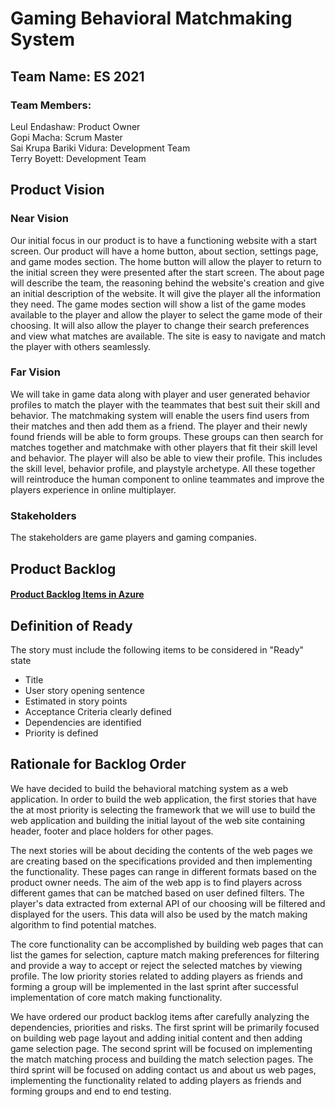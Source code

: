 # Gaming Behavioral Matchmaking System
## Team Name: ES 2021
### Team Members:             
Leul Endashaw:                  Product Owner<br/>
Gopi Macha:                     Scrum Master<br/>
Sai Krupa Bariki Vidura:        Development Team<br/>
Terry Boyett:                   Development Team<br/>

## Product Vision
### Near Vision
Our initial focus in our product is to have a functioning website with a start screen. Our product will have a home button, about section, settings page, and game modes section.
The home button will allow the player to return to the initial screen they were presented after the start screen. The about page will describe the team, the reasoning behind the website's creation and give an initial description of the website. It will give the player all the information they need. The game modes section will show a list of the game modes available to the player and allow the player to select the game mode of their choosing. It will also allow the player to change their search preferences and view what matches are available. The site is easy to navigate and match the player with others seamlessly.

### Far Vision
We will take in game data along with player and user generated behavior profiles to match the player with the teammates that best suit their skill and behavior. The matchmaking system will enable the users find users from their matches and then add them as a friend. The player and their newly found friends will be able to form groups. These groups can then search for matches together and matchmake with other players that fit their skill level and behavior. The player will also be able to view their profile. This includes the skill level, behavior profile, and playstyle archetype. All these together will reintroduce the human component to online teammates and improve the players experience in online multiplayer.

### Stakeholders
The stakeholders are game players and gaming companies.

## Product Backlog
#### [Product Backlog Items in Azure](https://dev.azure.com/sbarikiv/Gaming%20Behavioral%20Matchmaking%20System/_backlogs/backlog/Gaming%20Behavioral%20Matchmaking%20System%20Team/Backlog%20items)

## Definition of Ready
The story must include the following items to be considered in "Ready" state
* Title
* User story opening sentence
* Estimated in story points
* Acceptance Criteria clearly defined
* Dependencies are identified
* Priority is defined

## Rationale for Backlog Order
We have decided to build the behavioral matching system as a web application. In order to build the web application, the first stories that have the at most priority is selecting the framework that we will use to build the web application and building the initial layout of the web site containing header, footer and place holders for other pages.  <br/>

The next stories will be about deciding the contents of the web pages we are creating based on the specifications provided and then implementing the functionality. These pages can range in different formats based on the product owner needs. The aim of the web app is to find players across different games that can be matched based on user defined filters. The player's data extracted from external API of our choosing will be filtered and displayed for the users. This data will also be used by the match making algorithm to find potential matches. <br/>

The core functionality can be accomplished by building web pages that can list the games for selection, capture match making preferences for filtering and provide a way to accept or reject the selected matches by viewing profile. The low priority stories related to adding players as friends and forming a group will be implemented in the last sprint after successful implementation of core match making functionality.  <br/>

We have ordered our product backlog items after carefully analyzing the dependencies,  priorities and risks. The first sprint will be primarily focused on building web page layout and adding initial content and then adding game selection page. The second sprint will be focused on implementing the match matching process and building the match selection pages. The third sprint will be focused on adding contact us and about us web pages, implementing the functionality related to adding players as friends and forming groups and end to end testing. <br/>



